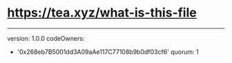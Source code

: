 # https://tea.xyz/what-is-this-file
---
version: 1.0.0
codeOwners:
  - '0x268eb7B5001dd3A09aAe117C77108b9b0df03cf6'
quorum: 1

